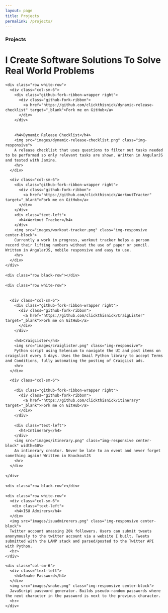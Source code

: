 ```yaml
---
layout: page
title: Projects
permalink: /projects/
---
```


<link rel="stylesheet" type="text/css" href="lib/css/bootswatch.css">
<link rel="stylesheet" type="text/css" href="lib/css/clickthisnick.css">
<link rel="stylesheet" type="text/css" href="lib/css/font-awesome.min.css">
<link rel="stylesheet" type="text/css" href="lib/css/github-ribbon.css">
<link href='https://fonts.googleapis.com/css?family=Arvo' rel='stylesheet' type='text/css'>

### Projects

<html>
<body>
  <div class="tab-content home-gradient">

  <!-- Projects -->
  <div class="tab-pane">
    <div class="row">
      <div class="col-lg-12">
        <h1 class="text-center title">I Create Software Solutions To Solve Real World Problems</h1>
      </div>
    </div>

    <div class="row white-row">
      <div class="col-sm-6">
        <div class="github-fork-ribbon-wrapper right">
          <div class="github-fork-ribbon">
            <a href="https://github.com/clickthisnick/dynamic-release-checklist" target="_blank">Fork me on GitHub</a>
          </div>
        </div>


        <h4>Dynamic Release Checklist</h4>
        <img src="images/dynamic-release-checklist.png" class="img-responsive">
        A release checklist that uses questions to filter out tasks needed to be performed so only relevant tasks are shown. Written in AngularJS and tested with Jamine.
        <hr>
      </div>

  <div class="col-xs-12 row black-row visible-xs-block"></div>

      <div class="col-sm-6">
        <div class="github-fork-ribbon-wrapper right">
          <div class="github-fork-ribbon">
            <a href="https://github.com/clickthisnick/WorkoutTracker" target="_blank">Fork me on GitHub</a>
          </div>
        </div>
        <div class="text-left">
          <h4>Workout Tracker</h4>
        </div>
        <img src="images/workout-tracker.png" class="img-responsive center-block">
        Currently a work in progress, workout tracker helps a person record their lifting numbers without the use of paper or pencil. Written in AngularJS, mobile responsive and easy to use.
        <hr>
      </div>
    </div>

    <div class="row black-row"></div>

    <div class="row white-row">


      <div class="col-sm-6">
        <div class="github-fork-ribbon-wrapper right">
          <div class="github-fork-ribbon">
            <a href="https://github.com/clickthisnick/CraigLister" target="_blank">Fork me on GitHub</a>
          </div>
        </div>

        <h4>CraigLister</h4>
        <img src="images/craiglister.png" class="img-responsive">
        Python script using Selenium to navigate the UI and post items on craigslist every 3 days. Uses the Gmail Python library to accept Terms and Conditions, fully automating the posting of CraigList ads.
        <hr>
      </div>

  <div class="col-xs-12 row black-row visible-xs-block"></div>

      <div class="col-sm-6">

        <div class="github-fork-ribbon-wrapper right">
          <div class="github-fork-ribbon">
            <a href="https://github.com/clickthisnick/itinerary" target="_blank">Fork me on GitHub</a>
          </div>
        </div>

        <div class="text-left">
          <h4>Intinerary</h4>
        </div>
        <img src="images/itinerary.png" class="img-responsive center-block" width=60%>
        An intinerary creator. Never be late to an event and never forget something again! Written in KnockoutJS
        <hr>
      </div>

    </div>

    <div class="row black-row"></div>

    <div class="row white-row">
      <div class="col-sm-6">
       <div class="text-left">
        <h4>ISU Admirers</h4>
      </div>
      <img src="images/isuadmirerers.png" class="img-responsive center-block">
      Twitter account amassing 20k followers. Users can submit tweets anonymously to the twitter account via a website I built. Tweets submitted with the LAMP stack and parsed/posted to the Twitter API with Python.
      <hr>
    </div>

  <div class="col-xs-12 row black-row visible-xs-block"></div>

    <div class="col-sm-6">
      <div class="text-left">
        <h4>Snake Password</h4>
      </div>
      <img src="images/snake.png" class="img-responsive center-block">
      JavaScript password generator. Builds pseudo-random passwords where the next character in the password is next to the previous character.
      <hr>
    </div>

  </div>
</div>
</div>
</body>
</html>

<!-- Projects -->

<script src="lib/js/jquery.js"></script>
<script src="lib/js/bootstrap.min.js"></script>
<script src="lib/js/jquery.matchheight.js" type="text/javascript"></script>

